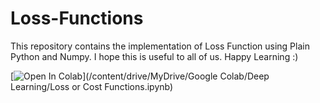 # Loss-Functions

This repository contains the implementation of Loss Function using Plain Python and Numpy. I hope this is useful to all of us. Happy Learning :)

[![Open In Colab](https://colab.research.google.com/assets/colab-badge.svg)](/content/drive/MyDrive/Google Colab/Deep Learning/Loss or Cost Functions.ipynb)
